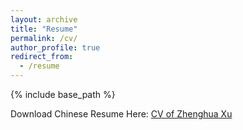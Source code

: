 ```yaml
---
layout: archive
title: "Resume"
permalink: /cv/
author_profile: true
redirect_from:
  - /resume
---
```


{% include base_path %}

Download Chinese Resume Here: [CV of Zhenghua Xu](http://zhx-hebut.github.io/files/CV_Chinese.pdf)

